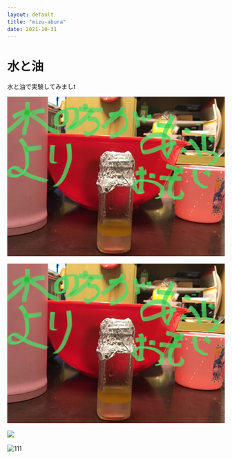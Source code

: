 ```yaml
---
layout: default
title: "mizu-abura"
date: 2021-10-31
---
```


# 水と油

水と油で実験してみましt


<img src="/assets/images/IMG_1473.jpg">

![111](/assets/images/IMG_1473.jpg)



<img src="https://yuuka-bomber.github.io/assets/images/IMG_1473.jpg">

![111](https://yuuka-bomber.github.io/assets/images/IMG_1473.jpg)
